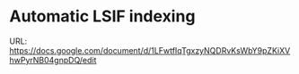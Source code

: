 # Automatic LSIF indexing

URL: https://docs.google.com/document/d/1LFwtfIqTgxzyNQDRvKsWbY9pZKiXVhwPyrNB04gnpDQ/edit
